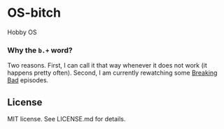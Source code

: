 # OS-bitch

Hobby OS

### Why the `b.+` word?

Two reasons. First, I can call it that way whenever it does not work (it
happens pretty often). Second, I am currently rewatching some [Breaking
Bad](https://en.wikipedia.org/wiki/Breaking_Bad) episodes.

## License

MIT license. See LICENSE.md for details.
